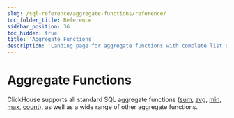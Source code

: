 ```yaml
---
slug: /sql-reference/aggregate-functions/reference/
toc_folder_title: Reference
sidebar_position: 36
toc_hidden: true
title: 'Aggregate Functions'
description: 'Landing page for aggregate functions with complete list of aggregate functions'
---
```


# Aggregate Functions

ClickHouse supports all standard SQL aggregate functions ([sum](../reference/sum.md), [avg](../reference/avg.md), [min](../reference/min.md), [max](../reference/max.md), [count](../reference/count.md)), as well as a wide range of other aggregate functions.

<!-- The table of contents table for this page is automatically generated by 
https://github.com/ClickHouse/clickhouse-docs/blob/main/scripts/autogenerate-table-of-contents.sh
from the YAML front matter fields: slug, description, title.

If you've spotted an error, please edit the YML frontmatter of the pages themselves.
-->